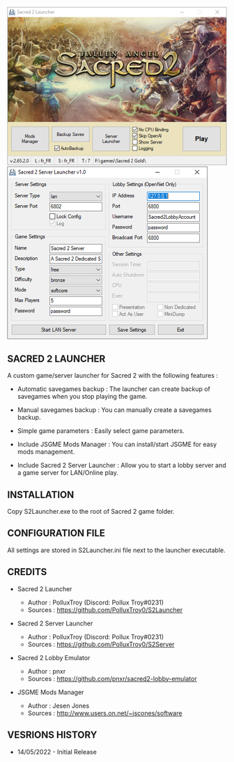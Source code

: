 ![S2Launcher](https://github.com/PolluxTroy0/S2Launcher/blob/main/img/S2Launcher.png)
![S2Launcher](https://github.com/PolluxTroy0/S2Launcher/blob/main/img/S2Server.png)

## SACRED 2 LAUNCHER
A custom game/server launcher for Sacred 2 with the following features :

 - Automatic savegames backup : The launcher can create backup of savegames when you stop playing the game.

 - Manual savegames backup : You can manually create a savegames backup.

 - Simple game parameters : Easily select game parameters.

 - Include JSGME Mods Manager : You can install/start JSGME for easy mods management.

 - Include Sacred 2 Server Launcher : Allow you to start a lobby server and a game server for LAN/Online play.

## INSTALLATION
Copy S2Launcher.exe to the root of Sacred 2 game folder.

## CONFIGURATION FILE
All settings are stored in S2Launcher.ini file next to the launcher executable.

## CREDITS
- Sacred 2 Launcher
  - Author : PolluxTroy (Discord: Pollux Troy#0231)  
  - Sources : https://github.com/PolluxTroy0/S2Launcher

- Sacred 2 Server Launcher
   - Author : PolluxTroy (Discord: Pollux Troy#0231)  
   - Sources : https://github.com/PolluxTroy0/S2Server

- Sacred 2 Lobby Emulator
  - Author : pnxr
  - Sources : https://github.com/pnxr/sacred2-lobby-emulator

- JSGME Mods Manager
   - Author : Jesen Jones
   - Sources : http://www.users.on.net/~jscones/software

## VESRIONS HISTORY
 - 14/05/2022 - Initial Release
